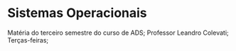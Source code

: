 # Sistemas Operacionais
Matéria do terceiro semestre do curso de ADS;
Professor Leandro Colevati;
Terças-feiras;
